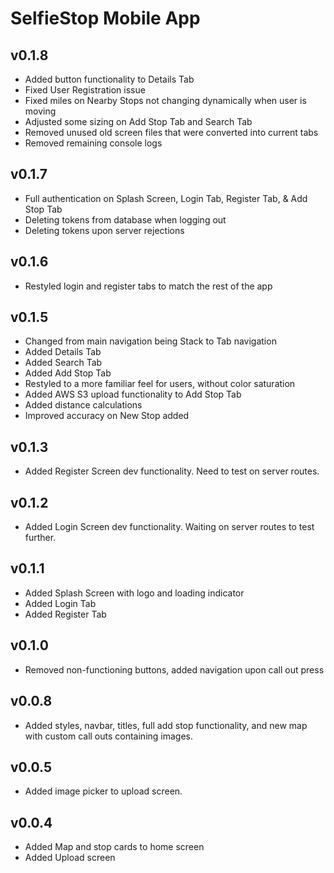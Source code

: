 # SelfieStop Mobile App

## v0.1.8

- Added button functionality to Details Tab
- Fixed User Registration issue
- Fixed miles on Nearby Stops not changing dynamically when user is moving
- Adjusted some sizing on Add Stop Tab and Search Tab
- Removed unused old screen files that were converted into current tabs
- Removed remaining console logs

## v0.1.7

- Full authentication on Splash Screen, Login Tab, Register Tab, & Add Stop Tab
- Deleting tokens from database when logging out
- Deleting tokens upon server rejections

## v0.1.6

- Restyled login and register tabs to match the rest of the app

## v0.1.5

- Changed from main navigation being Stack to Tab navigation
- Added Details Tab
- Added Search Tab
- Added Add Stop Tab
- Restyled to a more familiar feel for users, without color saturation
- Added AWS S3 upload functionality to Add Stop Tab
- Added distance calculations
- Improved accuracy on New Stop added

## v0.1.3

- Added Register Screen dev functionality. Need to test on server routes.

## v0.1.2

- Added Login Screen dev functionality. Waiting on server routes to test further.

## v0.1.1

- Added Splash Screen with logo and loading indicator
- Added Login Tab
- Added Register Tab

## v0.1.0

- Removed non-functioning buttons, added navigation upon call out press

## v0.0.8

- Added styles, navbar, titles, full add stop functionality, and new map with custom call outs containing images.

## v0.0.5

- Added image picker to upload screen.

## v0.0.4

- Added Map and stop cards to home screen
- Added Upload screen